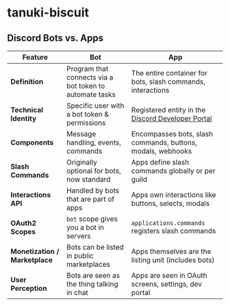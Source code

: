 # tanuki-biscuit


## Discord Bots vs. Apps

| Feature                        | **Bot**                                                 | **App**                                                                                          |
| ------------------------------ | ------------------------------------------------------- | ------------------------------------------------------------------------------------------------ |
| **Definition**                 | Program that connects via a bot token to automate tasks | The entire container for bots, slash commands, interactions                                      |
| **Technical Identity**         | Specific user with a bot token & permissions            | Registered entity in the [Discord Developer Portal](https://discord.com/developers/applications) |
| **Components**                 | Message handling, events, commands                      | Encompasses bots, slash commands, buttons, modals, webhooks                                      |
| **Slash Commands**             | Originally optional for bots, now standard              | Apps define slash commands globally or per guild                                                 |
| **Interactions API**           | Handled by bots that are part of apps                   | Apps own interactions like buttons, selects, modals                                              |
| **OAuth2 Scopes**              | `bot` scope gives you a bot in servers                  | `applications.commands` registers slash commands                                                 |
| **Monetization / Marketplace** | Bots can be listed in public marketplaces               | Apps themselves are the listing unit (includes bots)                                             |
| **User Perception**            | Bots are seen as the thing talking in chat              | Apps are seen in OAuth screens, settings, dev portal                                             |
